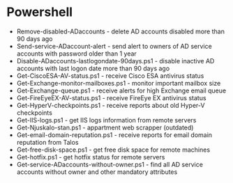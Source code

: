 # Powershell

* Remove-disabled-ADaccounts - delete AD accounts disabled more than 90 days ago
* Send-service-ADaccount-alert - send alert to owners of AD service accounts with password older than 1 year
* Disable-ADaccounts-lastlogondate-90days.ps1 - disable inactive AD accounts with last logon date more than 90 days ago
* Get-CiscoESA-AV-status.ps1 - receive Cisco ESA antivirus status
* Get-Exchange-monitor-mailboxes.ps1 - monitor important mailbox size
* Get-Exchange-queue.ps1 - receive alerts for high Exchange email queue
* Get-FireEyeEX-AV-status.ps1 - receive FireEye EX antivirus status
* Get-HyperV-checkpoints.ps1 - receive reports about old Hyper-V checkpoints
* Get-IIS-logs.ps1 - get IIS logs information from remote servers
* Get-Njuskalo-stan.ps1 - appartment web scrapper (outdated)
* Get-email-domain-reputation.ps1 - receive reports for email domain reputation from Talos
* Get-free-disk-space.ps1 - get free disk space for remote machines
* Get-hotfix.ps1 - get hotfix status for remote servers
* Get-service-ADaccounts-without-owner.ps1 - find all AD service accounts without owner and other mandatory attributes
